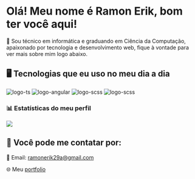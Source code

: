 # Olá! Meu nome é Ramon Erik, bom ter você aqui!

💙 Sou técnico em informática e graduando em Ciência da Computação, apaixonado por tecnologia e desenvolvimento web, fique à vontade para ver mais sobre mim logo abaixo.
 
## 🖥️ Tecnologias que eu uso no meu dia a dia

<div style="display: inline_block; margin-top:5px;">
    <img align="center" alt="logo-ts" src="https://img.shields.io/badge/Typescript-%23007ACC.svg?style=for-the-badge&logo=typescript&logoColor=white"/>
    <img align="center" alt="logo-angular" src="https://img.shields.io/badge/angular-%23DD0031.svg?style=for-the-badge&logo=angular&logoColor=white"/>
    <img align="center" alt="logo-scss" src="https://img.shields.io/badge/Sass-CC6699?style=for-the-badge&logo=sass&logoColor=white"/>
    <img align="center" alt="logo-scss" src="https://img.shields.io/badge/GIT-E44C30?style=for-the-badge&logo=git&logoColor=white"/>
</div>

### 📊 Estatísticas do meu perfil

<div>
    <img src="https://github-readme-stats.vercel.app/api/top-langs/?username=ramon-erik&layout=compact&langs_count=16&theme=dracula"/>
</div>

## 📩 Você pode me contatar por:

📧 Email: ramonerik29a@gmail.com

🌐 Meu [portfolio](https://portfolio-ramon-erik.vercel.app/)

